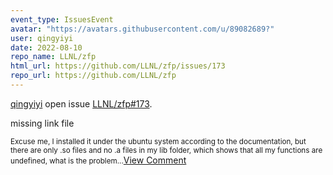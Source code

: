 ```yaml
---
event_type: IssuesEvent
avatar: "https://avatars.githubusercontent.com/u/89082689?"
user: qingyiyi
date: 2022-08-10
repo_name: LLNL/zfp
html_url: https://github.com/LLNL/zfp/issues/173
repo_url: https://github.com/LLNL/zfp
---
```


<a href='https://github.com/qingyiyi' target='_blank'>qingyiyi</a> open issue <a href='https://github.com/LLNL/zfp/issues/173' target='_blank'>LLNL/zfp#173</a>.

<p>missing link file</p><small>Excuse me, I installed it under the ubuntu system according to the documentation, but there are only .so files and no .a files in my lib folder, which shows that all my functions are undefined, what is the problem...</small><a href='https://github.com/LLNL/zfp/issues/173' target='_blank'>View Comment</a>